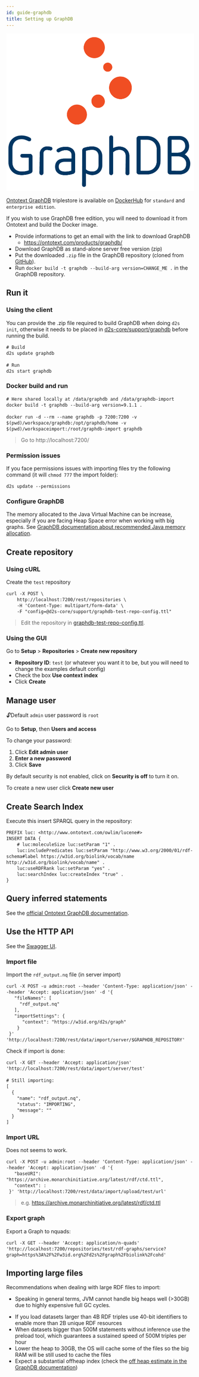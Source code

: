 ```yaml
---
id: guide-graphdb
title: Setting up GraphDB
---
```


[![](/img/graphdb-logo.png)](https://graphdb.ontotext.com/)

[Ontotext GraphDB](http://graphdb.ontotext.com/) triplestore is available on [DockerHub](https://hub.docker.com/r/ontotext/graphdb/) for `standard` and `enterprise edition`.

If you wish to use GraphDB free edition, you will need to download it from Ontotext and build the Docker image.

* Provide informations to get an email with the link to download GraphDB
  * https://ontotext.com/products/graphdb/
* Download GraphDB as stand-alone server free version (zip)
* Put the downloaded `.zip` file in the GraphDB repository (cloned from [GitHub](https://github.com/MaastrichtU-IDS/graphdb/)).
* Run `docker build -t graphdb --build-arg version=CHANGE_ME .` in the GraphDB repository.

## Run it

### Using the client

You can provide the .zip file required to build GraphDB when doing `d2s init`, otherwise it needs to be placed in [d2s-core/support/graphdb](https://github.com/MaastrichtU-IDS/d2s-core/tree/master/support) before running the build.

```shell
# Build
d2s update graphdb

# Run
d2s start graphdb
```

### Docker build and run

```shell
# Here shared locally at /data/graphdb and /data/graphdb-import
docker build -t graphdb --build-arg version=9.1.1 .

docker run -d --rm --name graphdb -p 7200:7200 -v $(pwd)/workspace/graphdb:/opt/graphdb/home -v $(pwd)/workspaceimport:/root/graphdb-import graphdb
```

> Go to http://localhost:7200/

### Permission issues

If you face permissions issues with importing files try the following command (it will `chmod 777` the import folder):

```shell
d2s update --permissions
```

### Configure GraphDB

The memory allocated to the Java Virtual Machine can be increase, especially if you are facing Heap Space error when working with big graphs. See [GraphDB documentation about recommended Java memory allocation](http://graphdb.ontotext.com/documentation/standard/requirements.html).



## Create repository

### Using cURL

Create the `test` repository 

```shell
curl -X POST \
    http://localhost:7200/rest/repositories \
    -H 'Content-Type: multipart/form-data' \
    -F "config=@d2s-core/support/graphdb-test-repo-config.ttl"
```

> Edit the repository in [graphdb-test-repo-config.ttl](https://github.com/MaastrichtU-IDS/d2s-core/blob/master/support/graphdb-test-repo-config.ttl).

### Using the GUI

Go to **Setup** > **Repositories** > **Create new repository**

- **Repository ID**: `test` (or whatever you want it to be, but you will need to change the examples default config)
- Check the box **Use context index**
- Click **Create**

## Manage user

🔓Default `admin` user password is `root`

Go to **Setup**, then **Users and access**

To change your password:

1. Click **Edit admin user**
2. **Enter a new password**
3. Click **Save**

By default security is not enabled, click on **Security is off** to turn it on.

To create a new user click **Create new user**
## Create Search Index

Execute this insert SPARQL query in the repository:

```SPARQL
PREFIX luc: <http://www.ontotext.com/owlim/lucene#>
INSERT DATA { 
    # luc:moleculeSize luc:setParam "1" .
    luc:includePredicates luc:setParam "http://www.w3.org/2000/01/rdf-schema#label https://w3id.org/biolink/vocab/name http://w3id.org/biolink/vocab/name" .
    luc:useRDFRank luc:setParam "yes" .
    luc:searchIndex luc:createIndex "true" .
}
```

## Query inferred statements

See the [official Ontotext GraphDB documentation](http://graphdb.ontotext.com/documentation/standard/query-behaviour.html#how-to-query-explicit-and-implicit-statements).

## Use the HTTP API

See the [Swagger UI](https://graphdb.dumontierlab.com/webapi).

### Import file

Import the `rdf_output.nq` file (in server import)

```shell
curl -X POST -u admin:root --header 'Content-Type: application/json' --header 'Accept: application/json' -d '{
   "fileNames": [
     "rdf_output.nq"
   ],
   "importSettings": {
      "context": "https://w3id.org/d2s/graph"
    }
 }' 'http://localhost:7200/rest/data/import/server/$GRAPHDB_REPOSITORY'
```

Check if import is done:

```shell
curl -X GET --header 'Accept: application/json' 'http://localhost:7200/rest/data/import/server/test'

# Still importing:
[
  {
    "name": "rdf_output.nq",
    "status": "IMPORTING",
    "message": ""
  }
]
```

### Import URL

Does not seems to work.

```shell
curl -X POST -u admin:root --header 'Content-Type: application/json' --header 'Accept: application/json' -d '{
   "baseURI": "https://archive.monarchinitiative.org/latest/rdf/ctd.ttl",
   "context": :
 }' 'http://localhost:7200/rest/data/import/upload/test/url'
```

> e.g. https://archive.monarchinitiative.org/latest/rdf/ctd.ttl

### Export graph

Export a Graph to nquads:

```shell
curl -X GET --header 'Accept: application/n-quads' 'http://localhost:7200/repositories/test/rdf-graphs/service?graph=https%3A%2F%2Fw3id.org%2Fd2s%2Fgraph%2Fbiolink%2Fcohd'
```

## Importing large files

Recommendations when dealing with large RDF files to import:

* Speaking in general terms, JVM cannot handle big heaps well (>30GB)  due to highly expensive full GC cycles.

- If you load datasets larger than 4B RDF triples use 40-bit identifiers to enable more than 2B unique RDF resources 
- When datasets bigger than 500M statements without inference use the preload  tool, which guarantees a sustained speed of 500M triples per hour 
- Lower the heap to 30GB, the OS will cache some of the files so the big RAM will be still used to cache the files 
- Expect a substantial offheap index (check the [off heap estimate in the GraphDB documentation](http://graphdb.ontotext.com/documentation/standard/requirements.html )) 
